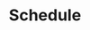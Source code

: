 ---
menu:
    main:
        name: Schedule
        weight: 3
        parent: Courses
type: courses
layout: schedule
title: Schedule
textContent: |- 
    All our group classes take about 1 month to complete. A new course starts roughly once a month and the start dates can be seen below. It is recommended to join each course on the day it starts as joining later makes catching up difficult.

    Morning classes take place between 9:00 and 12:00. Afternoon classes are held between 13:00 and 16:00. Evening classes take place between 18:00 and 20:00.
    
    Private lessons with flexible schedules are also available.
aliases:
    - /courses/timetable
---